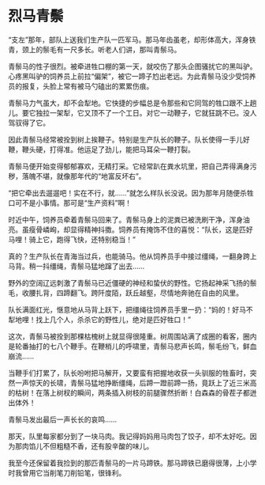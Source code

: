 # 烈马青鬃

“支左”那年，部队上送我们生产队一匹军马。那马年齿虽老，却形体高大，浑身铁青，颈上的鬃毛有一尺多长。听老人们讲，那叫青鬃马。 

青鬃马的性子很烈。被牵进牲口棚的第一天，就咬伤了那头企图骚扰它的黑叫驴。心疼黑叫驴的饲养员上前拉“偏架”，被它一蹄子尥出老远。为此青鬃马没少受饲养员的报复，头脸上常有被马勺磕出的累累伤痕。 

青鬃马力气虽大，却不会犁地。它快捷的步幅总是令那些和它同驾的牲口跟不上趟儿。要它独拉一架犁，它又顶不了一个工日。对它一动鞭子，它就狂跳不已。没人驾驭得了它。 

因此青鬃马经常被拴到树上挨鞭子。特别是生产队长的鞭子。队长使得一手儿好鞭，鞭头硬，打得准。他运足了劲儿，能把马耳朵一鞭打裂。 

青鬃马便开始变得郁郁寡欢，无精打采。它经常趴在粪水坑里，把自己弄得满身污秽，落魄不堪，就像那年代的“地富反坏右”。 

“把它牵出去遛遛吧！实在不行，就……”就怎么样队长没说。因为那年月随便杀牲口可不是小事情。那可是“生产资料”啊！ 

时近中午，饲养员牵着青鬃马回来了。青鬃马身上的泥粪已被洗刷干净，浑身油亮。虽瘦骨嶙峋，却显得精神抖擞。饲养员有掩饰不住的喜悦：“队长，这是匹好马哩！骑上它，跑得飞快，还特别稳当！” 

真的？生产队长在青海当过兵，也能骑马。他从饲养员手中接过缰绳，一翻身跨上马背。稍一抖缰绳，青鬃马猛地蹿了出去…… 

野外的空阔辽远刺激了青鬃马已近僵硬的神经和蛰伏的野性。它扬起神采飞扬的鬃毛，收腰扎背，四蹄翻飞。跨阡度陌，跃丘越壑，尽情地奔驰在自由的风里。 

队长满面红光，惬意地从马背上跃下，把缰绳往饲养员手里一扔：“妈的！好马不犁地哩！找上几个人，杀杀它的野性儿，绝对是匹好牲口！” 

这次，青鬃马被拴到那棵枯槐树上就显得很隆重。树周围站满了成圈的看客，圈内是轮番抽打的七八个鞭手。在鞭梢儿的呼啸里，青鬃马悲声长鸣，鬃毛纷飞，鲜血崩流…… 

当鞭手们打累了，队长吩咐把马解开，又要蛮有把握地收获一头驯服的牲畜时，突然一声惊天的长啸，青鬃马猛地挣断缰绳，后蹄一蹬前蹄一扬，竟跃上了近三米高的枯树！在落上树杈的瞬间，两条插入树枝的前腿骤然折断！白森森的骨茬子都迸出体外！ 

青鬃马发出最后一声长长的哀鸣…… 

那天，队里每家都分到了一块马肉。我记得妈妈用马肉包了饺子，却不太好吃。因为那肉馅儿不但粗糙不香，还有股辛酸的味儿。 

我至今还保留着我捡到的那匹青鬃马的一片马蹄铁。那马蹄铁已磨得很薄，上小学时我曾用它当削笔刀削铅笔，很锋利。